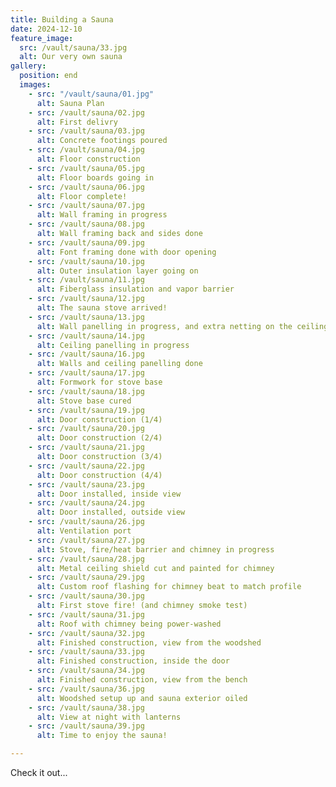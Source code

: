 ```yaml
---
title: Building a Sauna
date: 2024-12-10
feature_image:
  src: /vault/sauna/33.jpg
  alt: Our very own sauna
gallery:
  position: end
  images:
    - src: "/vault/sauna/01.jpg"
      alt: Sauna Plan
    - src: /vault/sauna/02.jpg
      alt: First delivry
    - src: /vault/sauna/03.jpg
      alt: Concrete footings poured
    - src: /vault/sauna/04.jpg
      alt: Floor construction
    - src: /vault/sauna/05.jpg
      alt: Floor boards going in
    - src: /vault/sauna/06.jpg
      alt: Floor complete!
    - src: /vault/sauna/07.jpg
      alt: Wall framing in progress
    - src: /vault/sauna/08.jpg
      alt: Wall framing back and sides done
    - src: /vault/sauna/09.jpg
      alt: Font framing done with door opening
    - src: /vault/sauna/10.jpg
      alt: Outer insulation layer going on
    - src: /vault/sauna/11.jpg
      alt: Fiberglass insulation and vapor barrier
    - src: /vault/sauna/12.jpg
      alt: The sauna stove arrived!
    - src: /vault/sauna/13.jpg
      alt: Wall panelling in progress, and extra netting on the ceiling to support the insulation
    - src: /vault/sauna/14.jpg
      alt: Ceiling panelling in progress
    - src: /vault/sauna/16.jpg
      alt: Walls and ceiling panelling done
    - src: /vault/sauna/17.jpg
      alt: Formwork for stove base
    - src: /vault/sauna/18.jpg
      alt: Stove base cured
    - src: /vault/sauna/19.jpg
      alt: Door construction (1/4)
    - src: /vault/sauna/20.jpg
      alt: Door construction (2/4)
    - src: /vault/sauna/21.jpg
      alt: Door construction (3/4)
    - src: /vault/sauna/22.jpg
      alt: Door construction (4/4)
    - src: /vault/sauna/23.jpg
      alt: Door installed, inside view
    - src: /vault/sauna/24.jpg
      alt: Door installed, outside view
    - src: /vault/sauna/26.jpg
      alt: Ventilation port
    - src: /vault/sauna/27.jpg
      alt: Stove, fire/heat barrier and chimney in progress
    - src: /vault/sauna/28.jpg
      alt: Metal ceiling shield cut and painted for chimney
    - src: /vault/sauna/29.jpg
      alt: Custom roof flashing for chimney beat to match profile
    - src: /vault/sauna/30.jpg
      alt: First stove fire! (and chimney smoke test)
    - src: /vault/sauna/31.jpg
      alt: Roof with chimney being power-washed
    - src: /vault/sauna/32.jpg
      alt: Finished construction, view from the woodshed
    - src: /vault/sauna/33.jpg
      alt: Finished construction, inside the door
    - src: /vault/sauna/34.jpg
      alt: Finished construction, view from the bench
    - src: /vault/sauna/36.jpg
      alt: Woodshed setup up and sauna exterior oiled
    - src: /vault/sauna/38.jpg
      alt: View at night with lanterns
    - src: /vault/sauna/39.jpg
      alt: Time to enjoy the sauna!

---
```


Check it out...

